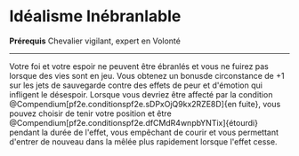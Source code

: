 # Idéalisme Inébranlable

<p><span><strong>Prérequis</strong> Chevalier vigilant, expert en Volonté<br></span></p>
<hr>
<p>Votre foi et votre espoir ne peuvent être ébranlés et vous ne fuirez pas lorsque des vies sont en jeu. Vous obtenez un bonusde circonstance de +1 sur les jets de sauvegarde contre des effets de peur et d'émotion qui infligent le désespoir. Lorsque vous devriez être affecté par la condition @Compendium[pf2e.conditionspf2e.sDPxOjQ9kx2RZE8D]{en fuite}, vous pouvez choisir de tenir votre position et être @Compendium[pf2e.conditionspf2e.dfCMdR4wnpbYNTix]{étourdi} pendant la durée de l'effet, vous empêchant de courir et vous permettant d'entrer de nouveau dans la mêlée plus rapidement lorsque l'effet cesse.&nbsp;</p>